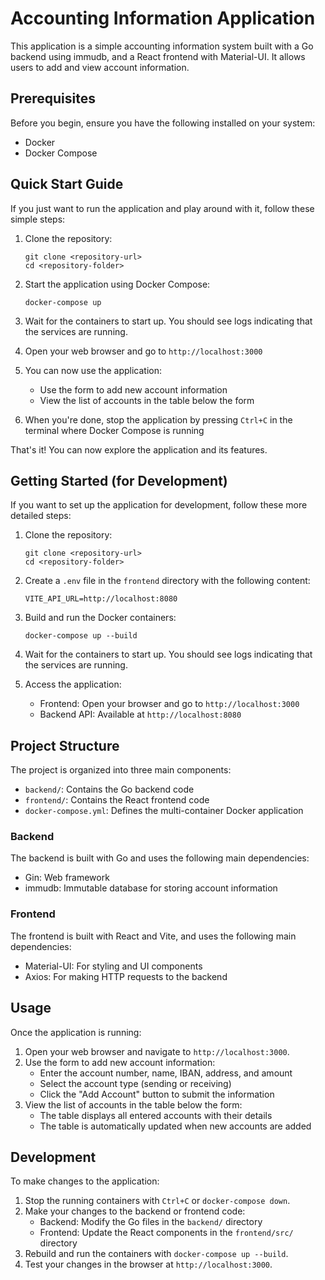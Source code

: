 # Accounting Information Application

This application is a simple accounting information system built with a Go backend using immudb, and a React frontend with Material-UI. It allows users to add and view account information.

## Prerequisites

Before you begin, ensure you have the following installed on your system:
- Docker
- Docker Compose

## Quick Start Guide

If you just want to run the application and play around with it, follow these simple steps:

1. Clone the repository:
   ```
   git clone <repository-url>
   cd <repository-folder>
   ```

2. Start the application using Docker Compose:
   ```
   docker-compose up
   ```

3. Wait for the containers to start up. You should see logs indicating that the services are running.

4. Open your web browser and go to `http://localhost:3000`

5. You can now use the application:
   - Use the form to add new account information
   - View the list of accounts in the table below the form

6. When you're done, stop the application by pressing `Ctrl+C` in the terminal where Docker Compose is running

That's it! You can now explore the application and its features.

## Getting Started (for Development)

If you want to set up the application for development, follow these more detailed steps:

1. Clone the repository:
   ```
   git clone <repository-url>
   cd <repository-folder>
   ```

2. Create a `.env` file in the `frontend` directory with the following content:
   ```
   VITE_API_URL=http://localhost:8080
   ```

3. Build and run the Docker containers:
   ```
   docker-compose up --build
   ```

4. Wait for the containers to start up. You should see logs indicating that the services are running.

5. Access the application:
   - Frontend: Open your browser and go to `http://localhost:3000`
   - Backend API: Available at `http://localhost:8080`

## Project Structure

The project is organized into three main components:

- `backend/`: Contains the Go backend code
- `frontend/`: Contains the React frontend code
- `docker-compose.yml`: Defines the multi-container Docker application

### Backend

The backend is built with Go and uses the following main dependencies:
- Gin: Web framework
- immudb: Immutable database for storing account information

### Frontend

The frontend is built with React and Vite, and uses the following main dependencies:
- Material-UI: For styling and UI components
- Axios: For making HTTP requests to the backend

## Usage

Once the application is running:

1. Open your web browser and navigate to `http://localhost:3000`.
2. Use the form to add new account information:
   - Enter the account number, name, IBAN, address, and amount
   - Select the account type (sending or receiving)
   - Click the "Add Account" button to submit the information
3. View the list of accounts in the table below the form:
   - The table displays all entered accounts with their details
   - The table is automatically updated when new accounts are added

## Development

To make changes to the application:

1. Stop the running containers with `Ctrl+C` or `docker-compose down`.
2. Make your changes to the backend or frontend code:
   - Backend: Modify the Go files in the `backend/` directory
   - Frontend: Update the React components in the `frontend/src/` directory
3. Rebuild and run the containers with `docker-compose up --build`.
4. Test your changes in the browser at `http://localhost:3000`.

